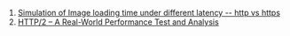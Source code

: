  1. [Simulation of Image loading time under different latency -- http vs https](https://http2.golang.org/gophertiles)
 2. [HTTP/2 – A Real-World Performance Test and Analysis](https://css-tricks.com/http2-real-world-performance-test-analysis/)
